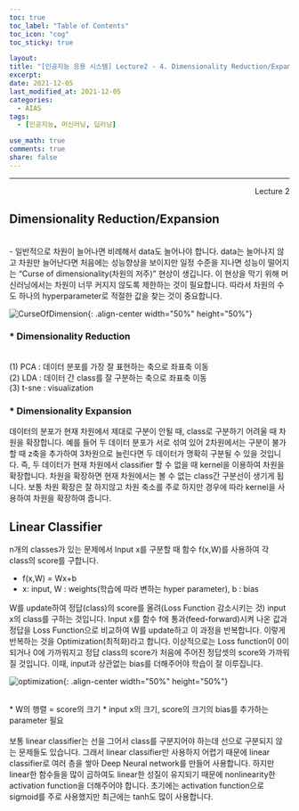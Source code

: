 ```yaml
---
toc: true
toc_label: "Table of Contents"
toc_icon: "cog"
toc_sticky: true

layout:
title: "[인공지능 응용 시스템] Lecture2 - 4. Dimensionality Reduction/Expansion, 5. Linear Classifier"
excerpt:
date: 2021-12-05
last_modified_at: 2021-12-05
categories:
  - AIAS
tags:
  - [인공지능, 머신러닝, 딥러닝]

use_math: true
comments: true
share: false
---
```


---

<div style="text-align: right"> Lecture 2</div>

## Dimensionality Reduction/Expansion

<br>
- 일반적으로 차원이 늘어나면 비례해서 data도 늘어나야 합니다. data는 늘어나지 않고 차원만 늘어난다면 처음에는 성능향상을 보이지만 일정 수준을 지나면 성능이 떨어지는 “Curse of dimensionality(차원의 저주)” 현상이 생깁니다. 이 현상을 막기 위해 머신러닝에서는 차원이 너무 커지지 않도록 제한하는 것이 필요합니다. 따라서 차원의 수도 하나의 hyperparameter로  적절한 값을 찾는 것이 중요합니다.
<br>

![CurseOfDimension](https://user-images.githubusercontent.com/58170545/144749669-1ba35ebf-58f1-4c4c-9920-45dda17ac01f.png){: .align-center width="50%" height="50%"}

### \* Dimensionality Reduction
<br>
(1) PCA : 데이터 분포를 가장 잘 표현하는 축으로 좌표축 이동
<br>
(2) LDA : 데이터 간 class를 잘 구분하는 축으로 좌표축 이동
<br>
(3) t-sne : visualization
<br>

### \* Dimensionality Expansion

데이터의 분포가 현재 차원에서 제대로 구분이 안될 때, class로 구분하기 어려울 때 차원을 확장합니다. 예를 들어 두 데이터 분포가 서로 섞여 있어 2차원에서는 구분이 불가할 때 z축을 추가하여 3차원으로 늘린다면 두 데이터가 명확히 구분될 수 있을 것입니다. 즉, 두 데이터가 현재 차원에서 classifier 할 수 없을 때 kernel을 이용하여 차원을 확장합니다. 차원을 확장하면 현재 차원에서는 볼 수 없는 class간 구분선이 생기게 됩니다. 보통 차원 확장은 잘 하지않고 차원 축소를 주로 하지만 경우에 따라 kernel을 사용하여 차원을 확장하여 줍니다.<br>

## Linear Classifier

n개의 classes가 있는 문제에서 Input x를 구분할 때 함수 f(x,W)를 사용하여 각 class의 score를 구합니다.<br>

* f(x,W) = Wx+b<br>
* x: input, W : weights(학습에 따라 변하는 hyper parameter), b : bias<br>

W를 update하여 정답(class)의 score를 올려(Loss Function 감소시키는 것) input x의 class를 구하는 것입니다.  Input x를 함수 f에 통과(feed-forward)시켜 나온 값과 정답을 Loss Function으로 비교하여 W를 update하고 이 과정을 반복합니다. 이렇게 반복하는 것을 Optimization(최적화)라고 합니다. 이상적으로는 Loss function이 0이 되거나 0에 가까워지고 정답 class의 score가 처음에 주어진 정답셋의 score와 가까워 질 것입니다. 이때, input과 상관없는 bias를 더해주어야 학습이 잘 이루집니다.<br>

![optimization](https://user-images.githubusercontent.com/58170545/144751602-c857dd73-ba56-4d7e-9d8c-6bf73b8f65ab.png){: .align-center width="50%" height="50%"}

<br>
* W의 행렬 = score의 크기 * input x의 크기, score의 크기의 bias를 추가하는 parameter 필요<br>
<br>
보통 linear classifier는 선을 그어서 class를 구분지어야 하는데 선으로 구분되지 않는 문제들도 있습니다. 그래서 linear classifier만 사용하지 어렵기 때문에 linear classifier로 여러 층을 쌓아 Deep Neural network를 만들어 사용합니다. 하지만 linear한 함수들을 많이 곱하여도 linear한 성질이 유지되기 때문에 nonlinearity한 activation function을 더해주어야 합니다. 초기에는 activation function으로 sigmoid를 주로 사용했지만 최근에는 tanh도 많이 사용합니다. <br>
